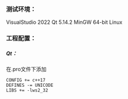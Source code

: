 ### 测试环境：
VisualStudio 2022
Qt 5.14.2 MinGW 64-bit
Linux

### 工程配置：
##### Qt：
在.pro文件下添加

```
CONFIG += c++17
DEFINES -= UNICODE
LIBS += -lws2_32
```


